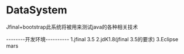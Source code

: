 # DataSystem
Jfinal+bootstrap此系统将被用来测试java的各种相关技术

--------开发环境----------
1.jfinal 3.5
2.jdK1.8(jfinal 3.5的要求)
3.Eclipse mars
